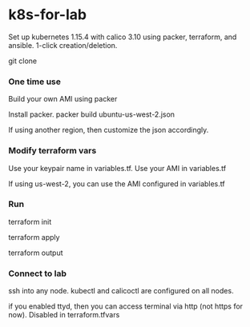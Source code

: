 # k8s-for-lab
Set up kubernetes 1.15.4 with calico 3.10 using packer, terraform, and ansible. 1-click creation/deletion. 

git clone 

### One time use
Build your own AMI using packer

Install packer. 
packer build ubuntu-us-west-2.json

If using another region, then customize the json accordingly. 

### Modify terraform vars
Use your keypair name in variables.tf.
Use your AMI in variables.tf

If using us-west-2, you can use the AMI configured in variables.tf

### Run
terraform init

terraform apply

terraform output

### Connect to lab
ssh into any node. kubectl and calicoctl are configured on all nodes.

if you enabled ttyd, then you can access terminal via http (not https for now). Disabled in terraform.tfvars
